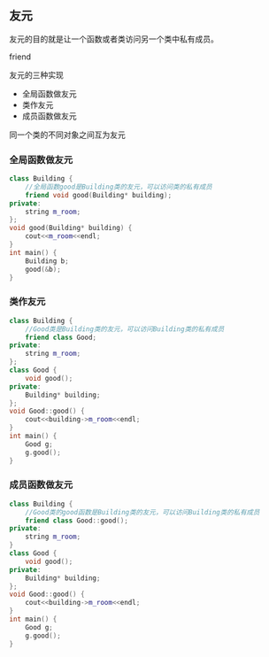 ## 友元

友元的目的就是让一个函数或者类访问另一个类中私有成员。

friend

友元的三种实现

- 全局函数做友元
- 类作友元
- 成员函数做友元

同一个类的不同对象之间互为友元

### 全局函数做友元

```cpp
class Building {
    //全局函数good是Building类的友元，可以访问类的私有成员
    friend void good(Building* building);
private:
    string m_room;
};
void good(Building* building) {
    cout<<m_room<<endl;
}
int main() {
    Building b;
    good(&b);
}
```

### 类作友元

```cpp
class Building {
    //Good类是Building类的友元，可以访问Building类的私有成员
    friend class Good;
private:
    string m_room;
};
class Good {
    void good();
private:
    Building* building;
};
void Good::good() {
    cout<<building->m_room<<endl;
}
int main() {
    Good g;
    g.good();
}
```

### 成员函数做友元

```cpp
class Building {
    //Good类的good函数是Building类的友元，可以访问Building类的私有成员
    friend class Good::good();
private:
    string m_room;
}
class Good {
    void good();
private:
    Building* building;
};
void Good::good() {
    cout<<building->m_room<<endl;
}
int main() {
    Good g;
    g.good();
}
```

